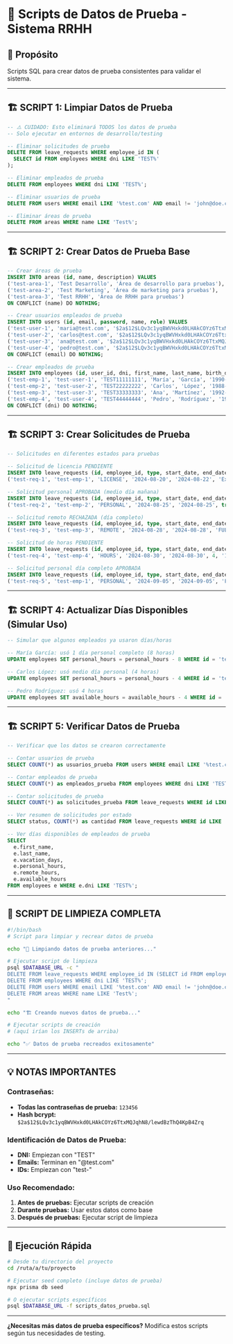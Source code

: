 
# 🧪 Scripts de Datos de Prueba - Sistema RRHH

## 🎯 **Propósito**
Scripts SQL para crear datos de prueba consistentes para validar el sistema.

---

## 🏗️ **SCRIPT 1: Limpiar Datos de Prueba**

```sql
-- ⚠️ CUIDADO: Esto eliminará TODOS los datos de prueba
-- Solo ejecutar en entornos de desarrollo/testing

-- Eliminar solicitudes de prueba
DELETE FROM leave_requests WHERE employee_id IN (
  SELECT id FROM employees WHERE dni LIKE 'TEST%'
);

-- Eliminar empleados de prueba
DELETE FROM employees WHERE dni LIKE 'TEST%';

-- Eliminar usuarios de prueba  
DELETE FROM users WHERE email LIKE '%test.com' AND email != 'john@doe.com';

-- Eliminar áreas de prueba
DELETE FROM areas WHERE name LIKE 'Test%';
```

---

## 🏗️ **SCRIPT 2: Crear Datos de Prueba Base**

```sql
-- Crear áreas de prueba
INSERT INTO areas (id, name, description) VALUES
('test-area-1', 'Test Desarrollo', 'Área de desarrollo para pruebas'),
('test-area-2', 'Test Marketing', 'Área de marketing para pruebas'),
('test-area-3', 'Test RRHH', 'Área de RRHH para pruebas')
ON CONFLICT (name) DO NOTHING;

-- Crear usuarios empleados de prueba
INSERT INTO users (id, email, password, name, role) VALUES
('test-user-1', 'maria@test.com', '$2a$12$LQv3c1yqBWVHxkd0LHAkCOYz6TtxMQJqhN8/lewdBzThQ4KpB4Zrq', 'María García', 'EMPLOYEE'),
('test-user-2', 'carlos@test.com', '$2a$12$LQv3c1yqBWVHxkd0LHAkCOYz6TtxMQJqhN8/lewdBzThQ4KpB4Zrq', 'Carlos López', 'EMPLOYEE'),
('test-user-3', 'ana@test.com', '$2a$12$LQv3c1yqBWVHxkd0LHAkCOYz6TtxMQJqhN8/lewdBzThQ4KpB4Zrq', 'Ana Martínez', 'EMPLOYEE'),
('test-user-4', 'pedro@test.com', '$2a$12$LQv3c1yqBWVHxkd0LHAkCOYz6TtxMQJqhN8/lewdBzThQ4KpB4Zrq', 'Pedro Rodríguez', 'EMPLOYEE')
ON CONFLICT (email) DO NOTHING;

-- Crear empleados de prueba  
INSERT INTO employees (id, user_id, dni, first_name, last_name, birth_date, hire_date, area_id, position, phone) VALUES
('test-emp-1', 'test-user-1', 'TEST11111111', 'María', 'García', '1990-05-15', '2023-01-15', 'test-area-1', 'Developer', '+54 11 1111-1111'),
('test-emp-2', 'test-user-2', 'TEST22222222', 'Carlos', 'López', '1988-08-22', '2022-06-10', 'test-area-2', 'Marketing Manager', '+54 11 2222-2222'),
('test-emp-3', 'test-user-3', 'TEST33333333', 'Ana', 'Martínez', '1992-12-03', '2023-03-20', 'test-area-3', 'HR Specialist', '+54 11 3333-3333'),
('test-emp-4', 'test-user-4', 'TEST44444444', 'Pedro', 'Rodríguez', '1985-02-28', '2021-09-01', 'test-area-1', 'Senior Developer', '+54 11 4444-4444')
ON CONFLICT (dni) DO NOTHING;
```

---

## 🏗️ **SCRIPT 3: Crear Solicitudes de Prueba**

```sql
-- Solicitudes en diferentes estados para pruebas

-- Solicitud de licencia PENDIENTE
INSERT INTO leave_requests (id, employee_id, type, start_date, end_date, reason, status) VALUES
('test-req-1', 'test-emp-1', 'LICENSE', '2024-08-20', '2024-08-22', 'Examen médico de rutina', 'PENDING');

-- Solicitud personal APROBADA (medio día mañana)
INSERT INTO leave_requests (id, employee_id, type, start_date, end_date, is_half_day, shift, reason, status) VALUES
('test-req-2', 'test-emp-2', 'PERSONAL', '2024-08-25', '2024-08-25', true, 'MORNING', 'Trámite personal', 'APPROVED');

-- Solicitud remoto RECHAZADA (día completo)
INSERT INTO leave_requests (id, employee_id, type, start_date, end_date, shift, reason, status, admin_notes) VALUES
('test-req-3', 'test-emp-3', 'REMOTE', '2024-08-28', '2024-08-28', 'FULL_DAY', 'Trabajo desde casa', 'REJECTED', 'No se puede trabajar remoto ese día debido a reunión importante');

-- Solicitud de horas PENDIENTE
INSERT INTO leave_requests (id, employee_id, type, start_date, end_date, hours, start_time, end_time, reason, status) VALUES
('test-req-4', 'test-emp-4', 'HOURS', '2024-08-30', '2024-08-30', 4, '10:00', '14:00', 'Cita médica especialista', 'PENDING');

-- Solicitud personal día completo APROBADA
INSERT INTO leave_requests (id, employee_id, type, start_date, end_date, shift, reason, status) VALUES
('test-req-5', 'test-emp-1', 'PERSONAL', '2024-09-05', '2024-09-05', 'FULL_DAY', 'Día personal', 'APPROVED');
```

---

## 🏗️ **SCRIPT 4: Actualizar Días Disponibles (Simular Uso)**

```sql
-- Simular que algunos empleados ya usaron días/horas

-- María García: usó 1 día personal completo (8 horas)
UPDATE employees SET personal_hours = personal_hours - 8 WHERE id = 'test-emp-1';

-- Carlos López: usó medio día personal (4 horas)  
UPDATE employees SET personal_hours = personal_hours - 4 WHERE id = 'test-emp-2';

-- Pedro Rodríguez: usó 4 horas
UPDATE employees SET available_hours = available_hours - 4 WHERE id = 'test-emp-4';
```

---

## 🏗️ **SCRIPT 5: Verificar Datos de Prueba**

```sql
-- Verificar que los datos se crearon correctamente

-- Contar usuarios de prueba
SELECT COUNT(*) as usuarios_prueba FROM users WHERE email LIKE '%test.com';

-- Contar empleados de prueba
SELECT COUNT(*) as empleados_prueba FROM employees WHERE dni LIKE 'TEST%';

-- Contar solicitudes de prueba
SELECT COUNT(*) as solicitudes_prueba FROM leave_requests WHERE id LIKE 'test-req-%';

-- Ver resumen de solicitudes por estado
SELECT status, COUNT(*) as cantidad FROM leave_requests WHERE id LIKE 'test-req-%' GROUP BY status;

-- Ver días disponibles de empleados de prueba
SELECT 
  e.first_name, 
  e.last_name,
  e.vacation_days,
  e.personal_hours,
  e.remote_hours,
  e.available_hours
FROM employees e WHERE e.dni LIKE 'TEST%';
```

---

## 🧹 **SCRIPT DE LIMPIEZA COMPLETA**

```bash
#!/bin/bash
# Script para limpiar y recrear datos de prueba

echo "🧹 Limpiando datos de prueba anteriores..."

# Ejecutar script de limpieza
psql $DATABASE_URL -c "
DELETE FROM leave_requests WHERE employee_id IN (SELECT id FROM employees WHERE dni LIKE 'TEST%');
DELETE FROM employees WHERE dni LIKE 'TEST%';
DELETE FROM users WHERE email LIKE '%test.com' AND email != 'john@doe.com';
DELETE FROM areas WHERE name LIKE 'Test%';
"

echo "🏗️ Creando nuevos datos de prueba..."

# Ejecutar scripts de creación
# (aquí irían los INSERTs de arriba)

echo "✅ Datos de prueba recreados exitosamente"
```

---

## 💡 **NOTAS IMPORTANTES**

### Contraseñas:
- **Todas las contraseñas de prueba:** `123456`
- **Hash bcrypt:** `$2a$12$LQv3c1yqBWVHxkd0LHAkCOYz6TtxMQJqhN8/lewdBzThQ4KpB4Zrq`

### Identificación de Datos de Prueba:
- **DNI:** Empiezan con "TEST"
- **Emails:** Terminan en "@test.com"  
- **IDs:** Empiezan con "test-"

### Uso Recomendado:
1. **Antes de pruebas:** Ejecutar scripts de creación
2. **Durante pruebas:** Usar estos datos como base
3. **Después de pruebas:** Ejecutar script de limpieza

---

## 🚀 **Ejecución Rápida**

```bash
# Desde tu directorio del proyecto
cd /ruta/a/tu/proyecto

# Ejecutar seed completo (incluye datos de prueba)
npx prisma db seed

# O ejecutar scripts específicos
psql $DATABASE_URL -f scripts_datos_prueba.sql
```

---

**¿Necesitas más datos de prueba específicos?** 
Modifica estos scripts según tus necesidades de testing.
